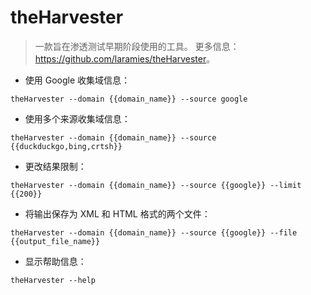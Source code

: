 # theHarvester

> 一款旨在渗透测试早期阶段使用的工具。
> 更多信息：<https://github.com/laramies/theHarvester>。

- 使用 Google 收集域信息：

`theHarvester --domain {{domain_name}} --source google`

- 使用多个来源收集域信息：

`theHarvester --domain {{domain_name}} --source {{duckduckgo,bing,crtsh}}`

- 更改结果限制：

`theHarvester --domain {{domain_name}} --source {{google}} --limit {{200}}`

- 将输出保存为 XML 和 HTML 格式的两个文件：

`theHarvester --domain {{domain_name}} --source {{google}} --file {{output_file_name}}`

- 显示帮助信息：

`theHarvester --help`